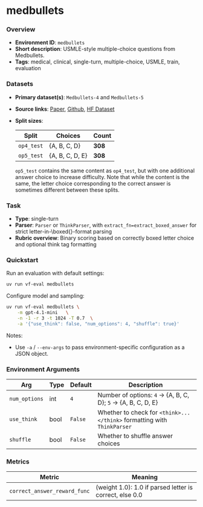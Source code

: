 # medbullets

### Overview
- **Environment ID**: `medbullets`
- **Short description**: USMLE-style multiple-choice questions from Medbullets.
- **Tags**: medical, clinical, single-turn, multiple-choice, USMLE, train, evaluation

### Datasets
- **Primary dataset(s)**: `Medbullets-4` and `Medbullets-5`
- **Source links**: [Paper](https://arxiv.org/pdf/2402.18060), [Github](https://github.com/HanjieChen/ChallengeClinicalQA), [HF Dataset](https://huggingface.co/datasets/mkieffer/Medbullets)
- **Split sizes**:

    | Split       | Choices         | Count   |
    | ----------- | --------------- | ------- |
    | `op4_test` | {A, B, C, D}    | **308** |
    | `op5_test` | {A, B, C, D, E} | **308** |

    `op5_test` contains the same content as `op4_test`, but with one additional answer choice to increase difficulty. Note that while the content is the same, the letter choice corresponding to the correct answer is sometimes different between these splits.


### Task
- **Type**: single-turn
- **Parser**: `Parser` or `ThinkParser`, with `extract_fn=extract_boxed_answer` for strict letter-in-\boxed{}-format parsing
- **Rubric overview**: Binary scoring based on correctly boxed letter choice and optional think tag formatting

### Quickstart
Run an evaluation with default settings:

```bash
uv run vf-eval medbullets
```

Configure model and sampling:

```bash
uv run vf-eval medbullets \
    -m gpt-4.1-mini   \
    -n -1 -r 3 -t 1024 -T 0.7  \
    -a '{"use_think": false, "num_options": 4, "shuffle": true}'
```

Notes:
- Use `-a` / `--env-args` to pass environment-specific configuration as a JSON object.

### Environment Arguments

| Arg                  | Type | Default | Description                                                                                                                                                                          |
| -------------------- | ---- | ------- | ------------------------------------------------------------------------------------------------------------------------------------------------------------------------------------ |
| `num_options`        | int  | `4`     | Number of options: `4` → {A, B, C, D}; `5` → {A, B, C, D, E}                                                |
| `use_think`          | bool | `False` | Whether to check for `<think>...</think>` formatting with `ThinkParser`|
| `shuffle`            | bool | `False` | Whether to shuffle answer choices |


### Metrics

| Metric | Meaning |
| ------ | ------- |
| `correct_answer_reward_func` | (weight 1.0): 1.0 if parsed letter is correct, else 0.0|

